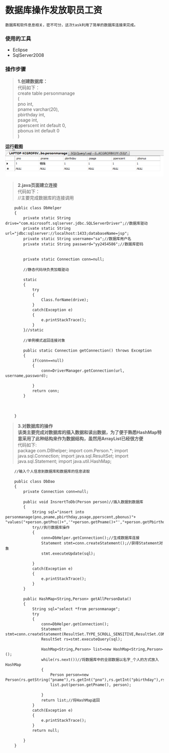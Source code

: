    数据库操作发放职员工资
 ========================
    数据库和软件息息相关，密不可分，这次task利用了简单的数据库连接来完成。
### 使用的工具
* Eclipse
* SqlServer2008
### 操作步骤
> **1.创建数据库：**<br>
      代码如下：<br>
		create table personmanage<br>
                (<br>
                        pno			int,<br>
                        pname		varchar(20),<br>
                        pbirthday	int,<br>
                        psage		int,<br>
                        pperscent	int default 0,<br>
                        pbonus		int default 0<br>
                 )      
      
**运行截图**
<img src="https://github.com/FindADog/Java-Task/blob/master/image/%E6%95%B0%E6%8D%AE%E5%BA%93.PNG"/>
> **2.java页面建立连接**<br>
		代码如下：<br>
		//主要完成数据库的连接调用


		public class DbHelper 
		{
			private static String drive="com.microsoft.sqlserver.jdbc.SQLServerDriver";//数据库驱动
			private static String url="jdbc:sqlserver://localhost:1433;databaseName=jsp";
			private static String username="sa";//数据库用户名
			private static String password="yy2454586";//数据库密码


			private static Connection conn=null;

			//静态代码块负责加载驱动

			static
			{
				try
				{
					Class.forName(drive);
				}
				catch(Exception e)
				{
					e.printStackTrace();
				}
			}//static

			//单例模式返回连接对象

			public static Connection getConnection() throws Exception
			{
				if(conn==null)
				{
					conn=DriverManager.getConnection(url, username,password);

				}
				return conn;
			}



		}
> **3.对数据库的操作**<br>
**该类主要完成对数据库的插入数据和读出数据，为了便于熟悉HashMap特意采用了此种结构来作为数据结构，虽然用ArrayList已经很方便**<br>
		代码如下:<br>
		package com.DBhelper;
		import com.Person.*;
		import java.sql.Connection;
		import java.sql.ResultSet;
		import java.sql.Statement;
		import java.util.HashMap;


		//输入个人信息到数据库和数据库的信息读取

		public class DbDao 
		{
			private Connection conn=null;

			public void InsrertToDb(Person person)//插入数据到数据库
			{
				String sql="insert into personmanage(pno,pname,pbirthday,psage,pperscent,pbonus)"+ "values("+person.getPno()+",'"+person.getPname()+"',"+person.getPbirthday()+","+person.getPsage()+","+person.getPperscent()+","+person.getPbonus()+")";
				try//执行数据库操作
				{
					conn=DbHelper.getConnection();//生成数据库连接
					Statement stmt=conn.createStatement();//获得Statement对象
					stmt.executeUpdate(sql); 

				}
				catch(Exception e)
				{
					e.printStackTrace();
				}
			}

			public HashMap<String,Person> getAllPersonData()
			{
				String sql="select *from personmanage";
				try
				{
					conn=DbHelper.getConnection();
					Statement stmt=conn.createStatement(ResultSet.TYPE_SCROLL_SENSITIVE,ResultSet.CONCUR_UPDATABLE); 
					ResultSet rs=stmt.executeQuery(sql);

					HashMap<String,Person> list=new HashMap<String,Person>();
					while(rs.next())//将数据库中的全部数据以名字_个人的方式放入HashMap
					{
						Person person=new Person(rs.getString("pname"),rs.getInt("pno"),rs.getInt("pbirthday"),rs.getInt("psage"),rs.getInt("pperscent"),rs.getInt("pbonus"));
						list.put(person.getPname(), person);

					}
					return list;//将HashMap返回
				}
				catch(Exception e)
				{
					e.printStackTrace();
				}
				return null;

			}
		}



